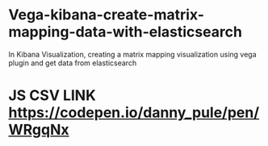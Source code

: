 # Vega-kibana-create-matrix-mapping-data-with-elasticsearch
In Kibana Visualization, creating a matrix mapping visualization using vega plugin and get data from elasticsearch
# JS CSV LINK https://codepen.io/danny_pule/pen/WRgqNx
